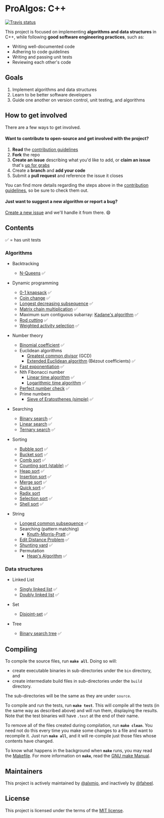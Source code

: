 # ProAlgos: C++

[![Travis status][travis-shield]][travis-link]

This project is focused on implementing **algorithms and data structures** in C++, while following **good software engineering practices**, such as: 

- Writing well-documented code
- Adhering to code guidelines
- Writing and passing unit tests
- Reviewing each other's code

## Goals

1. Implement algorithms and data structures
1. Learn to be better software developers
1. Guide one another on version control, unit testing, and algorithms

## How to get involved

There are a few ways to get involved.

#### Want to contribute to open-source and get involved with the project?

1. **Read** the [contribution guidelines][contrib-guide]
1. **Fork** the repo
1. **Create an issue** describing what you'd like to add, or **claim an issue** that's [up for grabs][up-for-grabs]
1. Create a **branch** and **add your code**
1. Submit a **pull request** and reference the issue it closes

You can find more details regarding the steps above in the [contribution
guidelines][contrib-guide], so be sure to check them out.

#### Just want to suggest a new algorithm or report a bug?

[Create a new issue](https://github.com/ProAlgos/ProAlgos-Cpp/issues/new) and we'll
handle it from there. :smile:

## Contents

:white_check_mark: = has unit tests

### Algorithms

* Backtracking
  * [N-Queens](../C++/include/algorithm/backtracking/n_queens.hpp) :white_check_mark:

* Dynamic programming
  * [0-1 knapsack](../C++/include/algorithm/dynamic_programming/0_1_knapsack.hpp) :white_check_mark:
  * [Coin change](../C++/include/algorithm/dynamic_programming/coin_change.hpp) :white_check_mark:
  * [Longest decreasing subsequence](../C++/include/algorithm/dynamic_programming/longest_decreasing_subsequence.hpp) :white_check_mark:
  * [Matrix chain multiplication](../C++/include/algorithm/dynamic_programming/matrix_chain_multiplication.hpp) :white_check_mark:
  * Maximum sum contiguous subarray: [Kadane's algorithm](../C++/include/algorithm/dynamic_programming/kadane.hpp) :white_check_mark:
  * [Rod cutting](../C++/include/algorithm/dynamic_programming/rod_cutting.hpp) :white_check_mark:
  * [Weighted activity selection](../C++/include/algorithm/dynamic_programming/weighted_activity_selection.hpp) :white_check_mark:

* Number theory
  * [Binomial coefficient](../C++/include/algorithm/number_theory/binomial_coefficient.hpp) :white_check_mark:
  * Euclidean algorithms
    * [Greatest common divisor](../C++/include/algorithm/number_theory/greatest_common_divisor.hpp) (GCD)
    * [Extended Euclidean algorithm](../C++/include/algorithm/number_theory/extended_euclidean.hpp) (Bézout coefficients) :white_check_mark:
  * [Fast exponentiation](../C++/include/algorithm/number_theory/fast_exponentiation.hpp) :white_check_mark:
  * Nth Fibonacci number
    * [Linear time algorithm](../C++/include/algorithm/number_theory/fibonacci.hpp) :white_check_mark:
    * [Logarithmic time algorithm](../C++/include/algorithm/number_theory/fibonacci_efficient.hpp) :white_check_mark:
  * [Perfect number check](../C++/include/algorithm/number_theory/perfect_number_check.hpp) :white_check_mark:
  * Prime numbers
    * [Sieve of Eratosthenes (simple)](../C++/include/algorithm/number_theory/sieve_of_eratosthenes.hpp) :white_check_mark:
  
* Searching
  * [Binary search](../C++/include/algorithm/searching/binary_search.hpp) :white_check_mark:
  * [Linear search](../C++/include/algorithm/searching/linear_search.hpp) :white_check_mark:
  * [Ternary search](../C++/include/algorithm/searching/ternary_search.hpp) :white_check_mark:
  
* Sorting
  * [Bubble sort](../C++/include/algorithm/sorting/bubble_sort.hpp) :white_check_mark:
  * [Bucket sort](../C++/include/algorithm/sorting/bucket_sort.hpp) :white_check_mark:
  * [Comb sort](../C++/include/algorithm/sorting/comb_sort.hpp) :white_check_mark:
  * [Counting sort (stable)](../C++/include/algorithm/sorting/counting_sort.hpp) :white_check_mark:
  * [Heap sort](../C++/include/algorithm/sorting/heap_sort.hpp) :white_check_mark:
  * [Insertion sort](../C++/include/algorithm/sorting/insertion_sort.hpp) :white_check_mark:
  * [Merge sort](../C++/include/algorithm/sorting/merge_sort.hpp) :white_check_mark:
  * [Quick sort](../C++/include/algorithm/sorting/quick_sort.hpp) :white_check_mark:
  * [Radix sort](../C++/include/algorithm/sorting/radix_sort.hpp)
  * [Selection sort](../C++/include/algorithm/sorting/selection_sort.hpp) :white_check_mark:
  * [Shell sort](../C++/include/algorithm/sorting/shell_sort.hpp) :white_check_mark:

* String
  * [Longest common subsequence](../C++/include/algorithm/string/longest_common_subsequence.hpp) :white_check_mark:
  * Searching (pattern matching)
    * [Knuth-Morris-Pratt](../C++/include/algorithm/string/knuth_morris_pratt.hpp) :white_check_mark:
  * [Edit Distance Problem](../C++/include/algorithm/string/edit_distance.hpp) :white_check_mark:
  * [Shunting yard](../C++/include/algorithm/string/shunting_yard.hpp) :white_check_mark:
  * Permutation
    * [Heap's Algorithm](../C++/include/algorithm/string/heaps_algorithm.hpp) :white_check_mark:

### Data structures

* Linked List
  * [Singly linked list](../C++/include/data_structure/linked_list/singly_linked_list.hpp) :white_check_mark:
  * [Doubly linked list](../C++/include/data_structure/linked_list/doubly_linked_list.hpp) :white_check_mark:
  
* Set
  * [Disjoint-set](../C++/include/data_structure/set/disjoint_set.hpp) :white_check_mark:
  
* Tree
  * [Binary search tree](../C++/include/data_structure/tree/binary_search_tree.hpp) :white_check_mark:

## Compiling

To compile the source files, run **`make all`**. Doing so will:

* create executable binaries in sub-directories under the `bin` directory, and
* create intermediate build files in sub-directories under the `build` directory.

The sub-directories will be the same as they are under `source`.

To compile and run the tests, run **`make test`**. This will compile all the tests (in the same way as described above) 
and will run them, displaying the results. Note that the test binaries will have `.test` at the end of their name.

To remove all of the files created during compilation, run **`make clean`**. You need not do this every time you make 
some changes to a file and want to recompile it. Just run **`make all`**, and it will re-compile just those files whose 
contents have changed.

To know what happens in the background when **`make`** runs, you may read the [Makefile](Makefile). For more information 
on **`make`**, read the [GNU make Manual](https://www.gnu.org/software/make/manual/make.html).

## Maintainers

This project is actively maintained by [@alxmjo](https://github.com/alxmjo), and inactively by [@faheel](https://github.com/faheel).

## License

This project is licensed under the terms of the [MIT license](LICENSE.md).

[travis-shield]: https://img.shields.io/travis/ProAlgos/ProAlgos-Cpp.svg?style=for-the-badge
[travis-link]: https://travis-ci.org/ProAlgos/ProAlgos-Cpp
[contrib-guide]: CONTRIBUTING.md
[up-for-grabs]: https://github.com/ProAlgos/ProAlgos-Cpp/labels/Up%20for%20grabs
